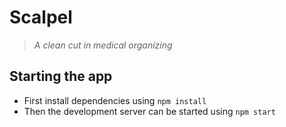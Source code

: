 # Scalpel
>*A clean cut in medical organizing*
## Starting the app
- First install dependencies using `npm install`
- Then the development server can be started using `npm start`
